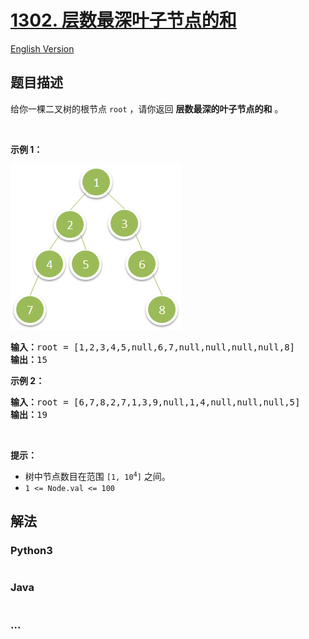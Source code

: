 # [1302. 层数最深叶子节点的和](https://leetcode-cn.com/problems/deepest-leaves-sum)

[English Version](/solution/1300-1399/1302.Deepest%20Leaves%20Sum/README_EN.md)

## 题目描述

<!-- 这里写题目描述 -->

<p>给你一棵二叉树的根节点 <code>root</code> ，请你返回 <strong>层数最深的叶子节点的和</strong> 。</p>

<p> </p>

<p><strong>示例 1：</strong></p>

<p><strong><img alt="" src="/solution/1300-1399/1302.Deepest Leaves Sum/images/1483_ex1.png" style="height: 265px; width: 273px;" /></strong></p>

<pre>
<strong>输入：</strong>root = [1,2,3,4,5,null,6,7,null,null,null,null,8]
<strong>输出：</strong>15
</pre>

<p><strong>示例 2：</strong></p>

<pre>
<strong>输入：</strong>root = [6,7,8,2,7,1,3,9,null,1,4,null,null,null,5]
<strong>输出：</strong>19
</pre>

<p> </p>

<p><strong>提示：</strong></p>

<ul>
	<li>树中节点数目在范围 <code>[1, 10<sup>4</sup>]</code> 之间。</li>
	<li><code>1 <= Node.val <= 100</code></li>
</ul>


## 解法

<!-- 这里可写通用的实现逻辑 -->

<!-- tabs:start -->

### **Python3**

<!-- 这里可写当前语言的特殊实现逻辑 -->

```python

```

### **Java**

<!-- 这里可写当前语言的特殊实现逻辑 -->

```java

```

### **...**

```

```

<!-- tabs:end -->
